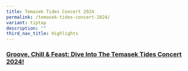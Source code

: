 ```yaml
---
title: Temasek Tides Concert 2024
permalink: /temasek-tides-concert-2024/
variant: tiptap
description: ""
third_nav_title: Highlights
---
```

<h3><strong><u>Groove, Chill &amp; Feast: Dive Into The Temasek Tides Concert 2024!</u></strong></h3>
<p></p>